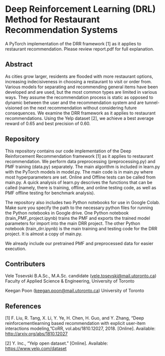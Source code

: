 # Deep Reinforcement Learning (DRL) Method for Restaurant Recommendation Systems

A PyTorch implementation of the DRR framework [1] as it applies to restaurant recommendation.
Please review report.pdf for full explanation.

## Abstract

As cities grow larger, residents are flooded with more restaurant options, increasing indecisiveness in choosing a restaurant to visit or order from. Various models for separating and recommending general items have been developed and are used, but the most common types are limited in various ways. They assume the recommendation process is static as opposed to dynamic between the user and the recommendation system and are tunnel-visioned on the next recommendation without considering future consequences. We examine the DRR framework as it applies to restaurant recommendations. Using the Yelp dataset [2], we achieve a best average reward of 0.65 and best precision of 0.60.

## Repository

This repository contains our code implementation of the Deep Reinforcement Recommendation framework [1] as it applies to restaurant recommendation. We perform data preprocessing (preprocessing.py) and PMF training (data.py) separately. The main algorithm is included in learn.py with the PyTorch models in model.py. The main code is in main.py where most hyperparameters are set. Online and Offline tests can be called from main.py. A quick analysis of learn.py descrives the functions that can be called (namely, there is training, offline, and online testing code, as well as PMF offline testing for benchmark analysis).

The repository also includes two Python notebooks for use in Google Colab. Make sure you specify the path to the necessary python files for running the Python notebooks in Google drive.
One Python notebook (train_PMF_project.ipynb) trains the PMF and exports the trained model parameters for import into the main DRR project.
The other Python notebook (train_drr.ipynb) is the main training and testing code for the DRR project. It is almost a copy of main.py.

We already include our pretrained PMF and preprocessed data for easier execution.

## Contributers

Vele Tosevski
B.A.Sc., M.A.Sc. candidate (vele.tosevski@mail.utoronto.ca)
Faculty of Applied Science & Engineering, University of Toronto

Keegan Poon (keegan.poon@mail.utoronto.ca)
University of Toronto

## References

[1] F.  Liu,  R.  Tang,  X.  Li,  Y.  Ye,  H.  Chen,  H.  Guo,  and  Y.  Zhang,  “Deep  reinforcementlearning based recommendation with explicit user-item interactions modeling,”CoRR, vol.abs/1810.12027, 2018. [Online]. Available: http://arxiv.org/abs/1810.12027

[2] Y. Inc., “Yelp open dataset.” [Online]. Available: https://www.yelp.com/dataset